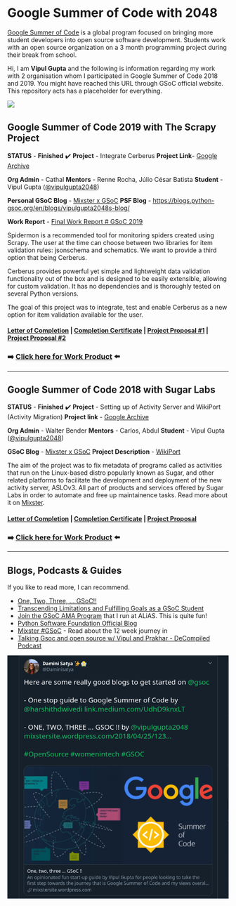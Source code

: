 # Google Summer of Code with 2048

[Google Summer of Code](https://summerofcode.withgoogle.com) is a global program focused on bringing more student developers into open source software development. Students work with an open source organization on a 3 month programming project during their break from school.

Hi, I am **Vipul Gupta** and the following is information regarding my work with 2 organisation whom I participated in Google Summer of Code 2018 and 2019. You might have reached this URL through GSoC official website. This repository acts has a placeholder for everything.

![](https://camo.githubusercontent.com/78e29dc2fdd9c4c54b7d9f3c1075d423b800d198/68747470733a2f2f6d656469612e67697068792e636f6d2f6d656469612f647a61555837434147304968692f67697068792e676966)

## Google Summer of Code 2019 with The Scrapy Project

**STATUS** - **Finished**  :heavy_check_mark:
**Project** - Integrate Cerberus
**Project Link**- [Google Archive](https://summerofcode.withgoogle.com/archive/2019/projects/5471827642548224/)

**Org Admin** - Cathal
**Mentors** - Renne Rocha, Júlio César Batista
**Student** - Vipul Gupta ([@vipulgupta2048](https://twitter.com/vipulgupta2048))

**Personal GSoC Blog** - [Mixster x GSoC](https://mixstersite.wordpress.com/gsoc/)
**PSF Blog** - https://blogs.python-gsoc.org/en/blogs/vipulgupta2048s-blog/

**Work Report** - [Final Work Report # GSoC 2019](https://mixstersite.wordpress.com/2019/08/24/integrate-cerberus-work-report/)

Spidermon is a recommended tool for monitoring spiders created using Scrapy. The user at the time can choose between two libraries for item validation rules: jsonschema and schematics. We want to provide a third option that being Cerberus.

Cerberus provides powerful yet simple and lightweight data validation functionality out of the box and is designed to be easily extensible, allowing for custom validation. It has no dependencies and is thoroughly tested on several Python versions.

The goal of this project was to integrate, test and enable Cerberus as a new option for item validation available for the user.

#### [Letter of Completion](https://www.slideshare.net/slideshow/embed_code/key/KVV3SH7RIKBigP) | [Completion Certificate](https://www.slideshare.net/slideshow/embed_code/key/esicENx0aszm6n) | [Project Proposal #1](https://docs.google.com/document/d/14iLYsnZYpxR-YvbceB6VljyCBwCFsPk4f-iaoPGAUZY/edit?usp=sharing) | [Project Proposal #2](https://docs.google.com/document/d/1FGd1te3A07PDIcQheBDparclUemU1CE_ixngHTVvQzs/edit?usp=sharing)

### :arrow_right: [**Click here for Work Product**](https://github.com/scrapinghub/spidermon/pull/201) :arrow_left:

------------------

## Google Summer of Code 2018 with Sugar Labs

**STATUS** - **Finished** :heavy_check_mark:
**Project** - Setting up of Activity Server and WikiPort (Activity Migration)
**Project link** - [Google Archive](https://summerofcode.withgoogle.com/archive/2018/projects/4997424095428608/)

**Org Admin** - Walter Bender
**Mentors** - Carlos, Abdul
**Student** - Vipul Gupta ([@vipulgupta2048](https://twitter.com/vipulgupta2048))

**GSoC Blog** - [Mixster x GSoC](https://mixstersite.wordpress.com/gsoc/)
**Project Description** - [WikiPort](https://wiki.sugarlabs.org/go/WikiPort)

The aim of the project was to fix metadata of programs called as activities that run on the Linux-based distro popularly known as Sugar, and other related platforms to facilitate the development and deployment of the new activity server, ASLOv3. All part of products and services offered by Sugar Labs in order to automate and free up maintainence tasks. Read more about it on [Mixster](https://mixstersite.wordpress.com/gsoc/ ).

#### [Letter of Completion](https://www.slideshare.net/slideshow/embed_code/key/h3qbNXWK9Xx3rj) | [Completion Certificate](https://www.slideshare.net/slideshow/embed_code/key/2hEpWDL2Cg3PNW) | [Project Proposal](https://docs.google.com/document/d/1mPd_SeUqeJF_yKWVEDFuzU7LWsnUFSbLdQQ44HvsYyA/edit?usp=sharing)

### :arrow_right:  [**Click here for Work Product**](https://github.com/vipulgupta2048/sugarport) :arrow_left:

***

## Blogs, Podcasts & Guides

If you like to read more, I can recommend.

- [One, Two, Three, ... GSoC!!](https://mixstersite.wordpress.com/2018/04/25/123gsoc/)
- [Transcending Limitations and Fulfilling Goals as a GSoC Student](https://dev.to/vipulgupta2048/transcending-limitations-and-fulfilling-goals-as-a-gsoc-student-4jcb)
- [Join the GSoC AMA Program](http://asetalias.in/blog/post/aliasama/) that I run at ALiAS. This is quite fun!
- [Python Software Foundation Official Blog](https://blogs.python-gsoc.org/en/vipulgupta2048s-blog/)
- [Mixster #GSoC](https://mixstersite.wordpress.com/gsoc/) - Read about the 12 week journey in
- [Talking Gsoc and open source w/ Vipul and Prakhar - DeCompiled Podcast](https://www.youtube.com/watch?v=CFAT_X84zJM)

![](a.png)
